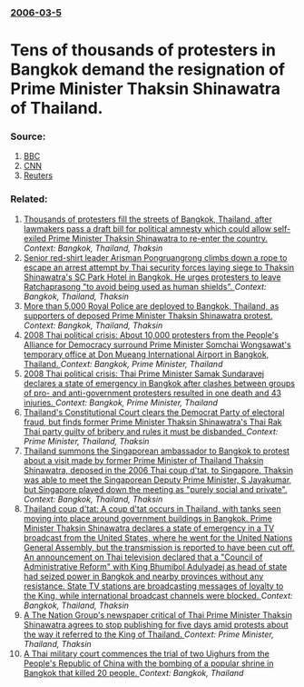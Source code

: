 ### [2006-03-5](/news/2006/03/5/index.md)

#  Tens of thousands of protesters in Bangkok demand the resignation of Prime Minister Thaksin Shinawatra of Thailand. 




### Source:

1. [BBC](http://news.bbc.co.uk/2/hi/asia-pacific/4775926.stm)
2. [CNN](http://edition.cnn.com/2006/WORLD/asiapcf/03/05/thailand.protests/)
3. [Reuters](http://today.reuters.co.uk/news/newsArticle.aspx?type=worldNews&storyID=2006-03-05T204237Z_01_BKK198058_RTRUKOC_0_UK-THAILAND-POLITICS.xml&archived=False)

### Related:

1. [Thousands of protesters fill the streets of Bangkok, Thailand, after lawmakers pass a draft bill for political amnesty which could allow self-exiled Prime Minister Thaksin Shinawatra to re-enter the country. ](/news/2013/11/5/thousands-of-protesters-fill-the-streets-of-bangkok-thailand-after-lawmakers-pass-a-draft-bill-for-political-amnesty-which-could-allow-sel.md) _Context: Bangkok, Thailand, Thaksin_
2. [Senior red-shirt leader Arisman Pongruangrong climbs down a rope to escape an arrest attempt by Thai security forces laying siege to Thaksin Shinawatra's SC Park Hotel in Bangkok. He urges protesters to leave Ratchaprasong "to avoid being used as human shields".  ](/news/2010/04/16/senior-red-shirt-leader-arisman-pongruangrong-climbs-down-a-rope-to-escape-an-arrest-attempt-by-thai-security-forces-laying-siege-to-thaksin.md) _Context: Bangkok, Thailand, Thaksin_
3. [ More than 5,000 Royal Police are deployed to Bangkok, Thailand, as supporters of deposed Prime Minister Thaksin Shinawatra protest. ](/news/2009/01/31/more-than-5-000-royal-police-are-deployed-to-bangkok-thailand-as-supporters-of-deposed-prime-minister-thaksin-shinawatra-protest.md) _Context: Bangkok, Thailand, Thaksin_
4. [ 2008 Thai political crisis: About 10,000 protesters from the People's Alliance for Democracy surround Prime Minister Somchai Wongsawat's temporary office at Don Mueang International Airport in Bangkok, Thailand. ](/news/2008/11/25/2008-thai-political-crisis-p-about-10-000-protesters-from-the-people-s-alliance-for-democracy-surround-prime-minister-somchai-wongsawat-s-t.md) _Context: Bangkok, Prime Minister, Thailand_
5. [ 2008 Thai political crisis: Thai Prime Minister Samak Sundaravej declares a state of emergency in Bangkok after clashes between groups of pro- and anti-government protesters resulted in one death and 43 injuries. ](/news/2008/09/2/2008-thai-political-crisis-p-thai-prime-minister-samak-sundaravej-declares-a-state-of-emergency-in-bangkok-after-clashes-between-groups-of.md) _Context: Bangkok, Prime Minister, Thailand_
6. [ Thailand's Constitutional Court clears the Democrat Party of electoral fraud, but finds former Prime Minister Thaksin Shinawatra's Thai Rak Thai party guilty of bribery and rules it must be disbanded. ](/news/2007/05/30/thailand-s-constitutional-court-clears-the-democrat-party-of-electoral-fraud-but-finds-former-prime-minister-thaksin-shinawatra-s-thai-rak.md) _Context: Prime Minister, Thailand, Thaksin_
7. [ Thailand summons the Singaporean ambassador to Bangkok to protest about a visit made by former Prime Minister of Thailand Thaksin Shinawatra, deposed in the 2006 Thai coup d'tat, to Singapore. Thaksin was able to meet the Singaporean Deputy Prime Minister, S Jayakumar, but Singapore played down the meeting as "purely social and private". ](/news/2007/01/16/thailand-summons-the-singaporean-ambassador-to-bangkok-to-protest-about-a-visit-made-by-former-prime-minister-of-thailand-thaksin-shinawatr.md) _Context: Bangkok, Thailand, Thaksin_
8. [ Thailand coup d'tat: A coup d'tat occurs in Thailand, with tanks seen moving into place around government buildings in Bangkok. Prime Minister Thaksin Shinawatra declares a state of emergency in a TV broadcast from the United States, where he went for the United Nations General Assembly, but the transmission is reported to have been cut off. An announcement on Thai television declared that a "Council of Administrative Reform" with King Bhumibol Adulyadej as head of state had seized power in Bangkok and nearby provinces without any resistance. State TV stations are broadcasting messages of loyalty to the King, while international broadcast channels were blocked. ](/news/2006/09/19/thailand-coup-d-etat-p-a-coup-d-etat-occurs-in-thailand-with-tanks-seen-moving-into-place-around-government-buildings-in-bangkok-prime-mi.md) _Context: Bangkok, Thailand, Thaksin_
9. [ A The Nation Group's newspaper critical of Thai Prime Minister Thaksin Shinawatra agrees to stop publishing for five days amid protests about the way it referred to the King of Thailand. ](/news/2006/03/31/a-the-nation-group-s-newspaper-critical-of-thai-prime-minister-thaksin-shinawatra-agrees-to-stop-publishing-for-five-days-amid-protests-abo.md) _Context: Prime Minister, Thailand, Thaksin_
10. [A Thai military court commences the trial of two Uighurs from the People's Republic of China with the bombing of a popular shrine in Bangkok that killed 20 people. ](/news/2016/08/23/a-thai-military-court-commences-the-trial-of-two-uighurs-from-the-people-s-republic-of-china-with-the-bombing-of-a-popular-shrine-in-bangkok.md) _Context: Bangkok, Thailand_
